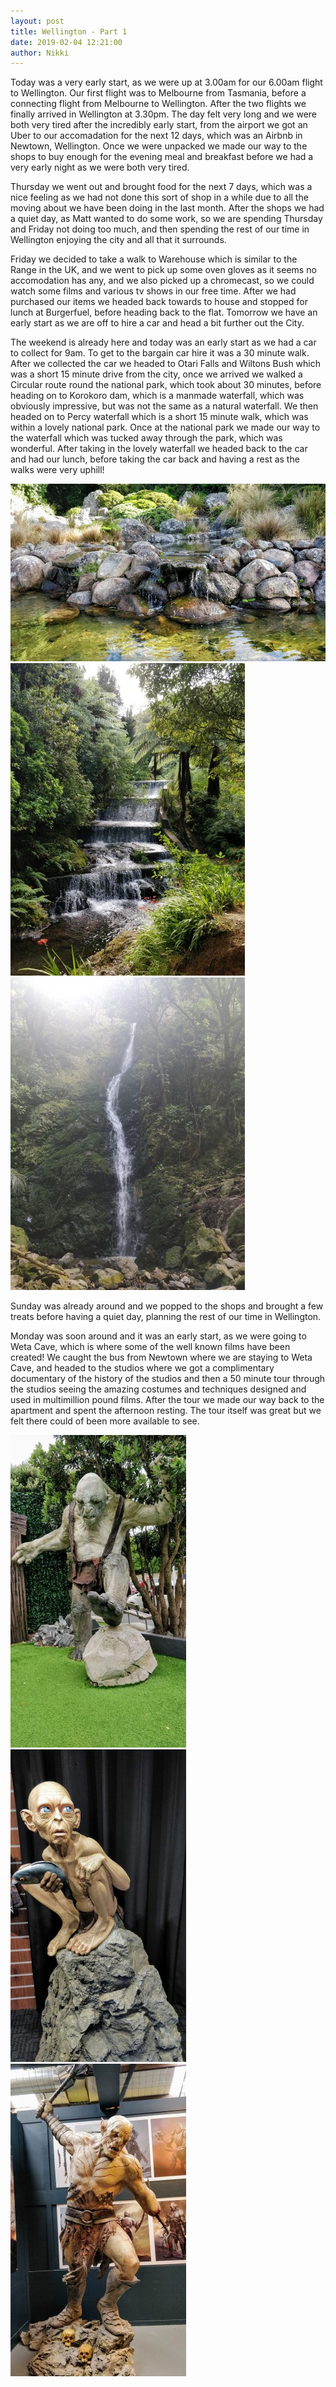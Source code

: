 ```yaml
---
layout: post
title: Wellington - Part 1
date: 2019-02-04 12:21:00
author: Nikki
---
```

Today was a very early start, as we were up at 3.00am for our 6.00am flight to Wellington. Our first flight was to Melbourne from Tasmania, before a connecting flight from Melbourne to Wellington. After the two flights we finally arrived in Wellington at 3.30pm. The day felt very long and we were both very tired after the incredibly early start, from the airport we got an Uber to our accomadation for the next 12 days, which was an Airbnb in Newtown, Wellington. Once we were unpacked we made our way to the shops to buy enough for the evening meal and breakfast before we had a very early night as we were both very tired. 

Thursday we went out and brought food for the next 7 days, which was a nice feeling as we had not done this sort of shop in a while due to all the moving about we have been doing in the last month. After the shops we had a quiet day, as Matt wanted to do some work, so we are spending Thursday and Friday not doing too much, and then spending the rest of our time in Wellington enjoying the city and all that it surrounds. 

Friday we decided to take a walk to Warehouse which is similar to the Range in the UK, and we went to pick up some oven gloves as it seems no accomodation has any, and we also picked up a chromecast, so we could watch some films and various tv shows in our free time. After we had purchased our items we headed back towards to house and stopped for lunch at Burgerfuel, before heading back to the flat. Tomorrow we have an early start as we are off to hire a car and head a bit further out the City. 

The weekend is already here and today was an early start as we had a car to collect for 9am. To get to the bargain car hire it was a 30 minute walk. After we collected the car we headed to Otari Falls and Wiltons Bush which was a short 15 minute drive from the city, once we arrived we walked a Circular route round the national park, which took about 30 minutes, before heading on to Korokoro dam, which is a manmade waterfall, which was obviously impressive, but was not the same as a natural waterfall. We then headed on to Percy waterfall which is a short 15 minute walk, which was within a lovely national park. Once at the national park we made our way to the waterfall which was tucked away through the park, which was wonderful. After taking in the lovely waterfall we headed back to the car and had our lunch, before taking the car back and having a rest as the walks were very uphill! 

![wellington1-1](/assets/img/wellington1/1.jpg)
![wellington1-2](/assets/img/wellington1/2.jpg)
![wellington1-3](/assets/img/wellington1/3.jpg)

Sunday was already around and we popped to the shops and brought a few treats before having a quiet day, planning the rest of our time in Wellington. 

Monday was soon around and it was an early start, as we were going to Weta Cave, which is where some of the well known films have been created! We caught the bus from Newtown where we are staying to Weta Cave, and headed to the studios where we got a complimentary documentary of the history of the studios and then a 50 minute tour through the studios seeing the amazing costumes and techniques designed and used in multimillion pound films. After the tour we made our way back to the apartment and spent the afternoon resting. The tour itself was great but we felt there could of been more available to see.

![wellington1-4](/assets/img/wellington1/4.jpg)
![wellington1-5](/assets/img/wellington1/5.jpg)
![wellington1-6](/assets/img/wellington1/6.jpg)
